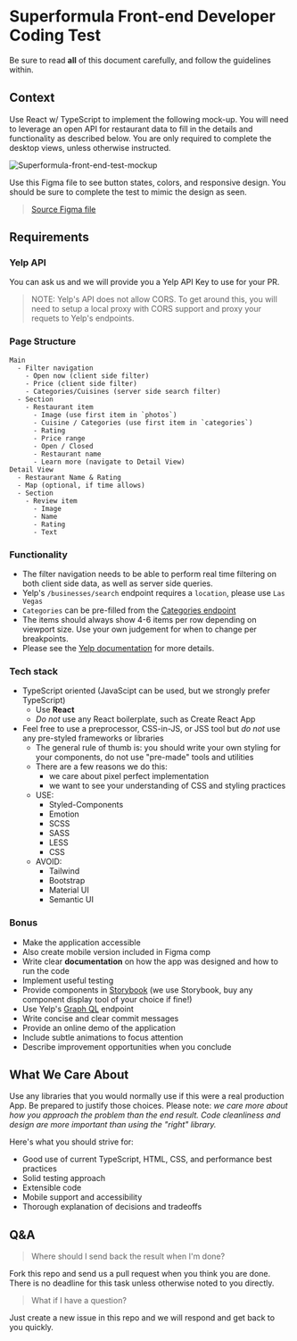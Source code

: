 # Superformula Front-end Developer Coding Test

Be sure to read **all** of this document carefully, and follow the guidelines within.

## Context

Use React w/ TypeScript to implement the following mock-up. You will need to leverage an open API for restaurant data to fill in the details and functionality as described below. You are only required to complete the desktop views, unless otherwise instructed.

![Superformula-front-end-test-mockup](./mockup.png)

Use this Figma file to see button states, colors, and responsive design. You should be sure to complete the test to mimic the design as seen.

> [Source Figma file](https://www.figma.com/file/4MqQhKPsnKetTud9tm6kDY/Superformula-FE-test-264388d?node-id=0%3A1)

## Requirements

### Yelp API

You can ask us and we will provide you a Yelp API Key to use for your PR.

> NOTE: Yelp's API does not allow CORS. To get around this, you will need to setup a local proxy with CORS support and proxy your requets to Yelp's endpoints.

### Page Structure

```
Main
  - Filter navigation
    - Open now (client side filter)
    - Price (client side filter)
    - Categories/Cuisines (server side search filter)
  - Section
    - Restaurant item
      - Image (use first item in `photos`)
      - Cuisine / Categories (use first item in `categories`)
      - Rating
      - Price range
      - Open / Closed
      - Restaurant name
      - Learn more (navigate to Detail View)
Detail View
  - Restaurant Name & Rating
  - Map (optional, if time allows)
  - Section
    - Review item
      - Image
      - Name
      - Rating
      - Text
```

### Functionality

-   The filter navigation needs to be able to perform real time filtering on both client side data, as well as server side queries.
-   Yelp's `/businesses/search` endpoint requires a `location`, please use `Las Vegas`
-   `Categories` can be pre-filled from the [Categories endpoint](https://www.yelp.com/developers/documentation/v3/all_categories)
-   The items should always show 4-6 items per row depending on viewport size. Use your own judgement for when to change per breakpoints.
-   Please see the [Yelp documentation](https://www.yelp.com/developers/documentation/v3) for more details.

### Tech stack

-   TypeScript oriented (JavaScipt can be used, but we strongly prefer TypeScript)
    -   Use **React**
    -   _Do not_ use any React boilerplate, such as Create React App
-   Feel free to use a preprocessor, CSS-in-JS, or JSS tool but _do not_ use any pre-styled frameworks or libraries
    -   The general rule of thumb is: you should write your own styling for your components, do not use "pre-made" tools and utilities
    -   There are a few reasons we do this:
        -   we care about pixel perfect implementation
        -   we want to see your understanding of CSS and styling practices
    -   USE:
        -   Styled-Components
        -   Emotion
        -   SCSS
        -   SASS
        -   LESS
        -   CSS
    -   AVOID:
        -   Tailwind
        -   Bootstrap
        -   Material UI
        -   Semantic UI

### Bonus

-   Make the application accessible
-   Also create mobile version included in Figma comp
-   Write clear **documentation** on how the app was designed and how to run the code
-   Implement useful testing
-   Provide components in [Storybook](https://storybook.js.org) (we use Storybook, buy any component display tool of your choice if fine!)
-   Use Yelp's [Graph QL](https://www.yelp.com/developers/graphql/guides/intro) endpoint
-   Write concise and clear commit messages
-   Provide an online demo of the application
-   Include subtle animations to focus attention
-   Describe improvement opportunities when you conclude

## What We Care About

Use any libraries that you would normally use if this were a real production App. Be prepared to justify those choices.
Please note: _we care more about how you approach the problem than the end result. Code cleanliness and design
are more important than using the "right" library._

Here's what you should strive for:

-   Good use of current TypeScript, HTML, CSS, and performance best practices
-   Solid testing approach
-   Extensible code
-   Mobile support and accessibility
-   Thorough explanation of decisions and tradeoffs

## Q&A

> Where should I send back the result when I'm done?

Fork this repo and send us a pull request when you think you are done. There is no deadline for this task unless otherwise noted to you directly.

> What if I have a question?

Just create a new issue in this repo and we will respond and get back to you quickly.
